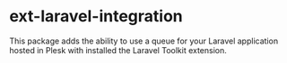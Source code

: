 # ext-laravel-integration

This package adds the ability to use a queue for your Laravel application hosted in Plesk with installed the Laravel Toolkit extension.
